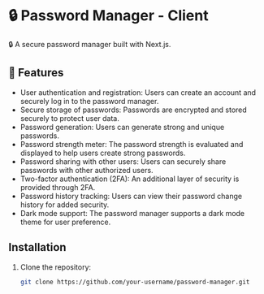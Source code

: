 # 🔒 Password Manager - Client

🔒 A secure password manager built with Next.js.

## 🚀 Features

- User authentication and registration: Users can create an account and securely log in to the password manager.
- Secure storage of passwords: Passwords are encrypted and stored securely to protect user data.
- Password generation: Users can generate strong and unique passwords.
- Password strength meter: The password strength is evaluated and displayed to help users create strong passwords.
- Password sharing with other users: Users can securely share passwords with other authorized users.
- Two-factor authentication (2FA): An additional layer of security is provided through 2FA.
- Password history tracking: Users can view their password change history for added security.
- Dark mode support: The password manager supports a dark mode theme for user preference.

## Installation

1. Clone the repository:

   ```bash
   git clone https://github.com/your-username/password-manager.git
   ```
